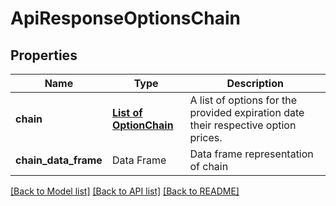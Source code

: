 # ApiResponseOptionsChain

[//]: # (CLASS:IntrinioSDK::ApiResponseOptionsChain)

[//]: # (KIND:object)

## Properties

[//]: # (START_DEFINITION)

Name | Type | Description
------------ | ------------- | -------------
**chain** | [**List of OptionChain**](OptionChain.md) | A list of options for the provided expiration date their respective option prices. &nbsp;
**chain_data_frame** | Data Frame | Data frame representation of chain

[//]: # (END_DEFINITION)


[//]: # (CONTAINED_CLASS:IntrinioSDK::OptionChain)


[[Back to Model list]](../README.md#documentation-for-models) [[Back to API list]](../README.md#documentation-for-api-endpoints) [[Back to README]](../README.md)


